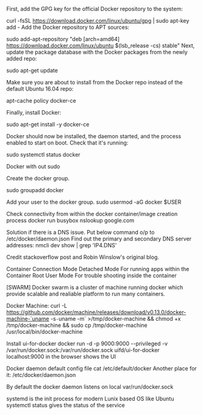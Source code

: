 First, add the GPG key for the official Docker repository to the system:

curl -fsSL https://download.docker.com/linux/ubuntu/gpg | sudo apt-key add -
Add the Docker repository to APT sources:

sudo add-apt-repository "deb [arch=amd64] https://download.docker.com/linux/ubuntu $(lsb_release -cs) stable"
Next, update the package database with the Docker packages from the newly added repo:

sudo apt-get update

Make sure you are about to install from the Docker repo instead of the default Ubuntu 16.04 repo:

apt-cache policy docker-ce

Finally, install Docker:

sudo apt-get install -y docker-ce

Docker should now be installed, the daemon started, and the process enabled to start on boot.
Check that it's running:

sudo systemctl status docker

Docker with out sudo

Create the docker group.

sudo groupadd docker

Add your user to the docker group.
sudo usermod -aG docker $USER


Check connectivity from within the docker container/image creation process
docker run busybox nslookup google.com 

Solution if there is a DNS issue. Put below command o/p to /etc/docker/daemon.json 
Find out the primary and secondary DNS server addresses:
nmcli dev show | grep 'IP4.DNS'

Credit stackoverflow post and Robin Winslow's original blog.

Container Connection Mode
	Detached Mode For running apps within the Container
	Root User Mode For trouble shooting inside the container


[SWARM] Docker swarm is a cluster of machine running docker which provide
scalable and realiable  platform to run many containers.

Docker Machine:
curl -L https://github.com/docker/machine/releases/download/v0.13.0/docker-machine-`uname -s`-`uname -m` >/tmp/docker-machine &&
chmod +x /tmp/docker-machine &&
sudo cp /tmp/docker-machine /usr/local/bin/docker-machine

Install ui-for-docker
docker run -d -p 9000:9000 --privileged -v /var/run/docker.sock:/var/run/docker.sock uifd/ui-for-docker
localhost:9000 in the browser shows the UI

Docker daemon default config file cat /etc/default/docker
Another place for it: /etc/docker/daemon.json

By default the docker daemon listens on local var/run/docker.sock

systemd is the init process for modern Lunix based OS like Ubuntu
systemctl <service name> status gives the status of the service
	
